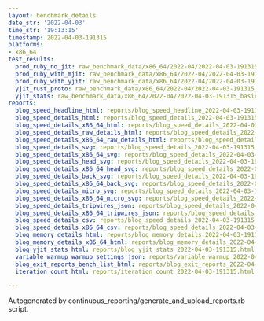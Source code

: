 ```yaml
---
layout: benchmark_details
date_str: '2022-04-03'
time_str: '19:13:15'
timestamp: 2022-04-03-191315
platforms:
- x86_64
test_results:
  prod_ruby_no_jit: raw_benchmark_data/x86_64/2022-04/2022-04-03-191315_basic_benchmark_prod_ruby_no_jit.json
  prod_ruby_with_mjit: raw_benchmark_data/x86_64/2022-04/2022-04-03-191315_basic_benchmark_prod_ruby_with_mjit.json
  prod_ruby_with_yjit: raw_benchmark_data/x86_64/2022-04/2022-04-03-191315_basic_benchmark_prod_ruby_with_yjit.json
  yjit_rust_proto: raw_benchmark_data/x86_64/2022-04/2022-04-03-191315_basic_benchmark_yjit_rust_proto.json
  yjit_stats: raw_benchmark_data/x86_64/2022-04/2022-04-03-191315_basic_benchmark_yjit_stats.json
reports:
  blog_speed_headline_html: reports/blog_speed_headline_2022-04-03-191315.html
  blog_speed_details_html: reports/blog_speed_details_2022-04-03-191315.html
  blog_speed_details_x86_64_html: reports/blog_speed_details_2022-04-03-191315.x86_64.html
  blog_speed_details_raw_details_html: reports/blog_speed_details_2022-04-03-191315.raw_details.html
  blog_speed_details_x86_64_raw_details_html: reports/blog_speed_details_2022-04-03-191315.x86_64.raw_details.html
  blog_speed_details_svg: reports/blog_speed_details_2022-04-03-191315.svg
  blog_speed_details_x86_64_svg: reports/blog_speed_details_2022-04-03-191315.x86_64.svg
  blog_speed_details_head_svg: reports/blog_speed_details_2022-04-03-191315.head.svg
  blog_speed_details_x86_64_head_svg: reports/blog_speed_details_2022-04-03-191315.x86_64.head.svg
  blog_speed_details_back_svg: reports/blog_speed_details_2022-04-03-191315.back.svg
  blog_speed_details_x86_64_back_svg: reports/blog_speed_details_2022-04-03-191315.x86_64.back.svg
  blog_speed_details_micro_svg: reports/blog_speed_details_2022-04-03-191315.micro.svg
  blog_speed_details_x86_64_micro_svg: reports/blog_speed_details_2022-04-03-191315.x86_64.micro.svg
  blog_speed_details_tripwires_json: reports/blog_speed_details_2022-04-03-191315.tripwires.json
  blog_speed_details_x86_64_tripwires_json: reports/blog_speed_details_2022-04-03-191315.x86_64.tripwires.json
  blog_speed_details_csv: reports/blog_speed_details_2022-04-03-191315.csv
  blog_speed_details_x86_64_csv: reports/blog_speed_details_2022-04-03-191315.x86_64.csv
  blog_memory_details_html: reports/blog_memory_details_2022-04-03-191315.html
  blog_memory_details_x86_64_html: reports/blog_memory_details_2022-04-03-191315.x86_64.html
  blog_yjit_stats_html: reports/blog_yjit_stats_2022-04-03-191315.html
  variable_warmup_warmup_settings_json: reports/variable_warmup_2022-04-03-191315.warmup_settings.json
  blog_exit_reports_bench_list_html: reports/blog_exit_reports_2022-04-03-191315.bench_list.html
  iteration_count_html: reports/iteration_count_2022-04-03-191315.html

---
```

Autogenerated by continuous_reporting/generate_and_upload_reports.rb script.
